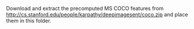 Download and extract the precomputed MS COCO features from http://cs.stanford.edu/people/karpathy/deepimagesent/coco.zip and place them in this folder.

